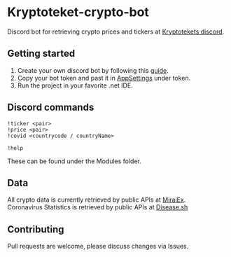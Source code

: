 # Kryptoteket-crypto-bot
Discord bot for retrieving crypto prices and tickers at [Kryptotekets discord](https://discord.gg/heWSa5n).

## Getting started

1. Create your own discord bot by following this [guide](https://discordpy.readthedocs.io/en/latest/discord.html).
2. Copy your bot token and past it in [AppSettings](https://github.com/loekensgard/kryptoteket-crypto-bot/blob/master/Kryptoteket.Bot/appsettings.json) under token.
3. Run the project in your favorite .net IDE.

## Discord commands

```
!ticker <pair>
!price <pair>
!covid <countrycode / countryName>

!help 
```

These can be found under the Modules folder.

## Data
All crypto data is currently retrieved by public APIs at [MiraiEx](https://developers.miraiex.com/).\
Coronavirus Statistics is retrieved by public APIs at [Disease.sh](https://disease.sh/docs/)

## Contributing
Pull requests are welcome, please discuss changes via Issues. 
